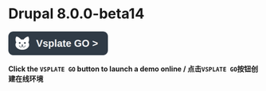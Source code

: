 # Drupal 8.0.0-beta14

<a href="https://www.vsplate.com/?docker-compose=https://github.com/vsplate/dcenvs/drupal/8.0.0-beta14"><img alt="VSPLATE GO" src="https://raw.githubusercontent.com/vsplate/images/master/vsgo_btn.png" width="200px"></a>

**Click the `VSPLATE GO` button to launch a demo online / 点击`VSPLATE GO`按钮创建在线环境**
